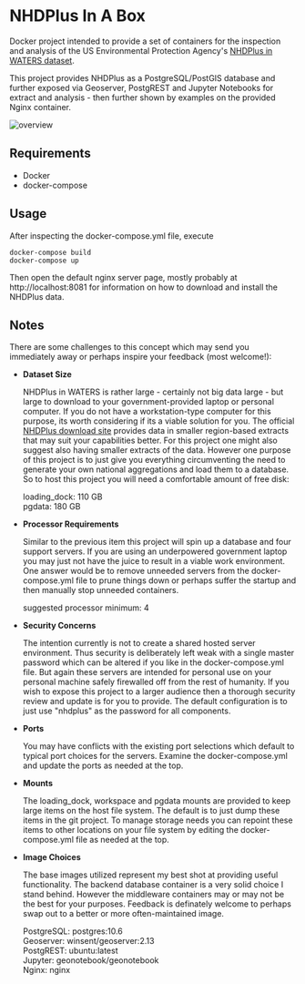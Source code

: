 # NHDPlus In A Box

Docker project intended to provide a set of containers for the inspection and analysis of the US Environmental Protection Agency's [NHDPlus in WATERS dataset](https://www.epa.gov/waterdata/nhdplus-waters).

This project provides NHDPlus as a PostgreSQL/PostGIS database and further exposed via Geoserver, PostgREST and Jupyter Notebooks for extract and analysis - then further shown by examples on the provided Nginx container.

![overview](doc/overview.png)

## Requirements

* Docker
* docker-compose

## Usage

After inspecting the docker-compose.yml file, execute

```
docker-compose build
docker-compose up
```

Then open the default nginx server page, mostly probably at http://localhost:8081 for information on how to download and install the NHDPlus data.

## Notes

There are some challenges to this concept which may send you immediately away or perhaps inspire your feedback (most welcome!):

* **Dataset Size**
   
   NHDPlus in WATERS is rather large - certainly not big data large - but large to download to your government-provided laptop or personal computer.  If you do not have a workstation-type computer for this purpose, its worth considering if its a viable solution for you.  The official [NHDPlus download site](https://www.epa.gov/waterdata/get-data#NHDPlusV2Map) provides data in smaller region-based extracts that may suit your capabilities better.  For this project one might also suggest also having smaller extracts of the data.  However one purpose of this project is to just give you everything circumventing the need to generate your own national aggregations and load them to a database.  So to host this project you will need a comfortable amount of free disk:

   
   loading_dock: 110 GB  
   pgdata: 180 GB

* **Processor Requirements**
   
   Similar to the previous item this project will spin up a database and four support servers.  If you are using an underpowered government laptop you may just not have the juice to result in a viable work environment.  One answer would be to remove unneeded servers from the docker-compose.yml file to prune things down or perhaps suffer the startup and then manually stop unneeded containers.

   
   suggested processor minimum: 4

* **Security Concerns**
   
   The intention currently is not to create a shared hosted server environment.  Thus security is deliberately left weak with a single master password which can be altered if you like in the docker-compose.yml file.  But again these servers are intended for personal use on your personal machine safely firewalled off from the rest of humanity.  If you wish to expose this project to a larger audience then a thorough security review and update is for you to provide.  The default configuration is to just use "nhdplus" as the password for all components.

* **Ports**
   
   You may have conflicts with the existing port selections which default to typical port choices for the servers.  Examine the docker-compose.yml and update the ports as needed at the top.

* **Mounts**

   The loading_dock, workspace and pgdata mounts are provided to keep large items on the host file system. The default is to just dump these items in the git project.  To manage storage needs you can repoint these items to other locations on your file system by editing the docker-compose.yml file as needed at the top.

* **Image Choices**

   The base images utilized represent my best shot at providing useful functionality.  The backend database container is a very solid choice I stand behind.  However the middleware containers may or may not be the best for your purposes.  Feedback is definately welcome to perhaps swap out to a better or more often-maintained image.
   

   PostgreSQL: postgres:10.6  
   Geoserver:  winsent/geoserver:2.13  
   PostgREST:  ubuntu:latest  
   Jupyter:    geonotebook/geonotebook  
   Nginx:      nginx  
  
